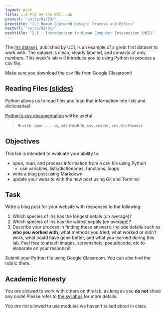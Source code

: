 ```yaml
---
layout: post
title: 1.4 Fly On the Wall Lab
prevurl: "units/01/03/"
prevtitle: "1.3 Human Centered Design: Process and Ethics"
nexturl: "units/02/01/"
nexttitle: "2.1 : Introduction to Human Computer Interaction (HCI)"
---
```

The [Iris dataset](https://archive.ics.uci.edu/ml/datasets/Iris), published by UCI, is an example of a great first dataset to work with. The dataset is clean, clearly labeled, and consists of only numbers. This week's lab will introduce you to using Python to process a csv file.

Make sure you download the csv file from Google Classroom!

## Reading Files [(slides)][io slides]
Python allows us to read files and load that information into lists and dictionaries!

[Python's csv documentation](https://docs.python.org/3/library/csv.html) will be useful.

> 🞛 `with open ... as`, csv module, `csv.reader`, `csv.DictReader`

## Objectives
This lab is intended to evaluate your ability to:
  * open, read, and process information from a csv file using Python
    * use variables, lists/dictionaries, functions, loops
  * write a blog post using Markdown
  * update your website with the new post using Git and Terminal

## Task
Write a blog post for your website with responses to the following:
  1. Which species of iris has the longest petals (on average)?
  2. Which species of iris has the widest sepals (on average)?
  3. Describe your process in finding these answers. Include details such as **who you worked with**, what methods you tried, what worked or didn't work, what could have gone better, and what you learned during this lab. Feel free to attach images, screenshots, pseudocode, etc to elaborate on your response!

Submit your Python file using Google Classroom. You can also find the rubric there.


## Academic Honesty
You _are_ allowed to work with others on this lab, as long as you **do not** share any code! Please refer to [the syllabus]({{site.baseurl}}/syllabus#academic-honesty) for more details.

You _are not_ allowed to use modules we haven't talked about in class.

[io slides]: https://docs.google.com/presentation/d/1JHBfo-6j9EWEzNgj5HFVE9o9MPxxMm4FZybHwi5Lkn8/edit?usp=sharing
